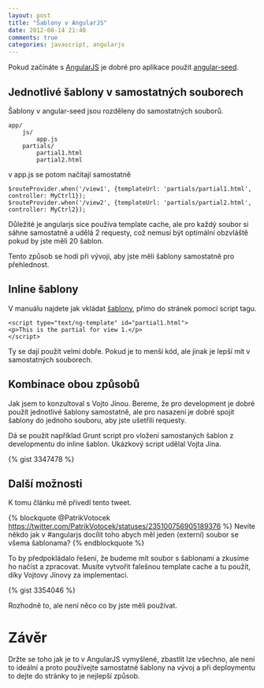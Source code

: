```yaml
---
layout: post
title: "Šablony v AngularJS"
date: 2012-08-14 21:40
comments: true
categories: javascript, angularjs
---
```


Pokud začínáte s [AngularJS](http://www.angularjs.org) je dobré pro aplikace použít [angular-seed](https://github.com/angular/angular-seed).

## Jednotlivé šablony v samostatných souborech

Šablony v angular-seed jsou rozděleny do samostatných souborů.

    app/
        js/
            app.js
        partials/
            partial1.html
            partial2.html

v app.js se potom načítají samostatně

    $routeProvider.when('/view1', {templateUrl: 'partials/partial1.html', controller: MyCtrl1});
    $routeProvider.when('/view2', {templateUrl: 'partials/partial2.html', controller: MyCtrl2});

Důležité je angularjs sice používa template cache, ale pro každý soubor si sáhne samostatně a udělá 2 requesty, což nemusí být optimální obzvláště pokud by jste měli 20 šablon.

Tento způsob se hodí při vývoji, aby jste měli šablony samostatně pro přehlednost.

## Inline šablony

V manuálu najdete jak vkládat [šablony](http://docs.angularjs.org/api/ng.directive:script), přímo do stránek pomocí script tagu.

    <script type="text/ng-template" id="partial1.html">
    <p>This is the partial for view 1.</p>
    </script>

Ty se dají použít velmi dobře. Pokud je to menší kód, ale jinak je lepší mít v samostatných souborech.

## Kombinace obou způsobů

Jak jsem to konzultoval s Vojto Jínou. Bereme, že pro development je dobré použít jednotlivé šablony samostatně, ale pro nasazení je dobré spojit šablony do jednoho souboru, aby jste ušetřili requesty.

Dá se použít například Grunt script pro vložení samostaných šablon z developmentu do inline šablon. Ukázkový script udělal Vojta Jína.

{% gist 3347478 %}

## Další možnosti

K tomu článku mě přivedl tento tweet.

{% blockquote @PatrikVotocek https://twitter.com/PatrikVotocek/statuses/235100756905189376 %}
Nevíte někdo jak v #angularjs docílit toho abych měl jeden (externí) soubor se všema šablonama?
{% endblockquote %}

To by předpokládalo řešení, že budeme mít soubor s šablonami a zkusíme ho načíst a zpracovat. Musíte vytvořit falešnou template cache a tu použít, díky Vojtovy Jínovy za implementaci.

{% gist 3354046 %}

Rozhodně to, ale není něco co by jste měli používat.

# Závěr

Držte se toho jak je to v AngularJS vymyšlené, zbastlit lze všechno, ale není to ideální a proto používejte samostatné šablony na vývoj a při deploymentu to dejte do stránky to je nejlepší způsob.
